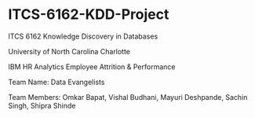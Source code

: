 # ITCS-6162-KDD-Project
ITCS 6162 Knowledge Discovery in Databases

University of North Carolina Charlotte

IBM HR Analytics Employee Attrition & Performance

Team Name: Data Evangelists

Team Members: Omkar Bapat, Vishal Budhani, Mayuri Deshpande, Sachin Singh, Shipra Shinde
